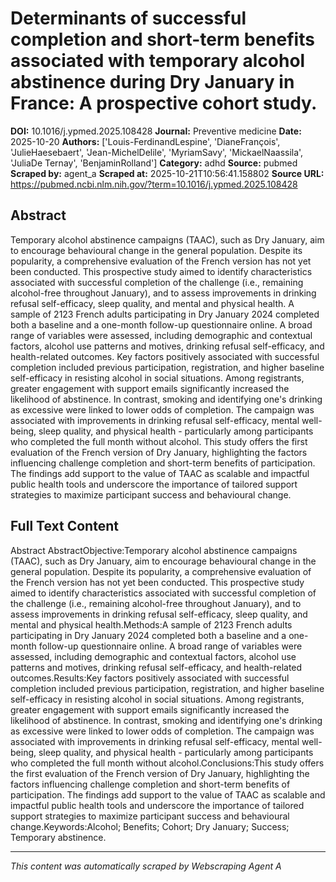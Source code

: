 # Determinants of successful completion and short-term benefits associated with temporary alcohol abstinence during Dry January in France: A prospective cohort study.

**DOI:** 10.1016/j.ypmed.2025.108428
**Journal:** Preventive medicine
**Date:** 2025-10-20
**Authors:** ['Louis-FerdinandLespine', 'DianeFrançois', 'JulieHaesebaert', 'Jean-MichelDelile', 'MyriamSavy', 'MickaelNaassila', 'JuliaDe Ternay', 'BenjaminRolland']
**Category:** adhd
**Source:** pubmed
**Scraped by:** agent_a
**Scraped at:** 2025-10-21T10:56:41.158802
**Source URL:** https://pubmed.ncbi.nlm.nih.gov/?term=10.1016/j.ypmed.2025.108428

## Abstract

Temporary alcohol abstinence campaigns (TAAC), such as Dry January, aim to encourage behavioural change in the general population. Despite its popularity, a comprehensive evaluation of the French version has not yet been conducted. This prospective study aimed to identify characteristics associated with successful completion of the challenge (i.e., remaining alcohol-free throughout January), and to assess improvements in drinking refusal self-efficacy, sleep quality, and mental and physical health.
A sample of 2123 French adults participating in Dry January 2024 completed both a baseline and a one-month follow-up questionnaire online. A broad range of variables were assessed, including demographic and contextual factors, alcohol use patterns and motives, drinking refusal self-efficacy, and health-related outcomes.
Key factors positively associated with successful completion included previous participation, registration, and higher baseline self-efficacy in resisting alcohol in social situations. Among registrants, greater engagement with support emails significantly increased the likelihood of abstinence. In contrast, smoking and identifying one's drinking as excessive were linked to lower odds of completion. The campaign was associated with improvements in drinking refusal self-efficacy, mental well-being, sleep quality, and physical health - particularly among participants who completed the full month without alcohol.
This study offers the first evaluation of the French version of Dry January, highlighting the factors influencing challenge completion and short-term benefits of participation. The findings add support to the value of TAAC as scalable and impactful public health tools and underscore the importance of tailored support strategies to maximize participant success and behavioural change.

## Full Text Content

Abstract AbstractObjective:Temporary alcohol abstinence campaigns (TAAC), such as Dry January, aim to encourage behavioural change in the general population. Despite its popularity, a comprehensive evaluation of the French version has not yet been conducted. This prospective study aimed to identify characteristics associated with successful completion of the challenge (i.e., remaining alcohol-free throughout January), and to assess improvements in drinking refusal self-efficacy, sleep quality, and mental and physical health.Methods:A sample of 2123 French adults participating in Dry January 2024 completed both a baseline and a one-month follow-up questionnaire online. A broad range of variables were assessed, including demographic and contextual factors, alcohol use patterns and motives, drinking refusal self-efficacy, and health-related outcomes.Results:Key factors positively associated with successful completion included previous participation, registration, and higher baseline self-efficacy in resisting alcohol in social situations. Among registrants, greater engagement with support emails significantly increased the likelihood of abstinence. In contrast, smoking and identifying one's drinking as excessive were linked to lower odds of completion. The campaign was associated with improvements in drinking refusal self-efficacy, mental well-being, sleep quality, and physical health - particularly among participants who completed the full month without alcohol.Conclusions:This study offers the first evaluation of the French version of Dry January, highlighting the factors influencing challenge completion and short-term benefits of participation. The findings add support to the value of TAAC as scalable and impactful public health tools and underscore the importance of tailored support strategies to maximize participant success and behavioural change.Keywords:Alcohol; Benefits; Cohort; Dry January; Success; Temporary abstinence.

---
*This content was automatically scraped by Webscraping Agent A*
